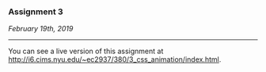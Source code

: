 ### Assignment 3

*February 19th, 2019*

---
You can see a live version of this assignment at http://i6.cims.nyu.edu/~ec2937/380/3_css_animation/index.html.
